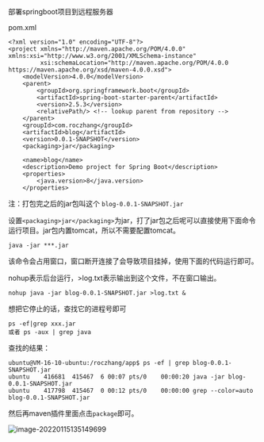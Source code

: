 部署springboot项目到远程服务器

pom.xml

```
<?xml version="1.0" encoding="UTF-8"?>
<project xmlns="http://maven.apache.org/POM/4.0.0" xmlns:xsi="http://www.w3.org/2001/XMLSchema-instance"
         xsi:schemaLocation="http://maven.apache.org/POM/4.0.0 https://maven.apache.org/xsd/maven-4.0.0.xsd">
    <modelVersion>4.0.0</modelVersion>
    <parent>
        <groupId>org.springframework.boot</groupId>
        <artifactId>spring-boot-starter-parent</artifactId>
        <version>2.5.3</version>
        <relativePath/> <!-- lookup parent from repository -->
    </parent>
    <groupId>com.roczhang</groupId>
    <artifactId>blog</artifactId>
    <version>0.0.1-SNAPSHOT</version>
    <packaging>jar</packaging>

    <name>blog</name>
    <description>Demo project for Spring Boot</description>
    <properties>
        <java.version>8</java.version>
    </properties>
```

注：打包完之后的jar包叫这个 `blog-0.0.1-SNAPSHOT.jar`

设置`<packaging>jar</packaging>`为jar，打了jar包之后呢可以直接使用下面命令运行项目。jar包内置tomcat，所以不需要配置tomcat。

```
java -jar ***.jar 
```

该命令会占用窗口，窗口断开连接了会导致项目挂掉，使用下面的代码运行即可。

nohup表示后台运行，>log.txt表示输出到这个文件，不在窗口输出。

```
nohup java -jar blog-0.0.1-SNAPSHOT.jar >log.txt &
```

想把它停止的话，查找它的进程号即可

```
ps -ef|grep xxx.jar
或者 ps -aux | grep java
```

查找的结果：

```
ubuntu@VM-16-10-ubuntu:/roczhang/app$ ps -ef | grep blog-0.0.1-SNAPSHOT.jar 
ubuntu    416681  415467  6 00:07 pts/0    00:00:20 java -jar blog-0.0.1-SNAPSHOT.jar
ubuntu    417798  415467  0 00:12 pts/0    00:00:00 grep --color=auto blog-0.0.1-SNAPSHOT.jar
```



然后再maven插件里面点击`package`即可。

![image-20220115135149699](https://cdn.jsdelivr.net/gh/dlagez/img@master/image-20220115135149699.png)